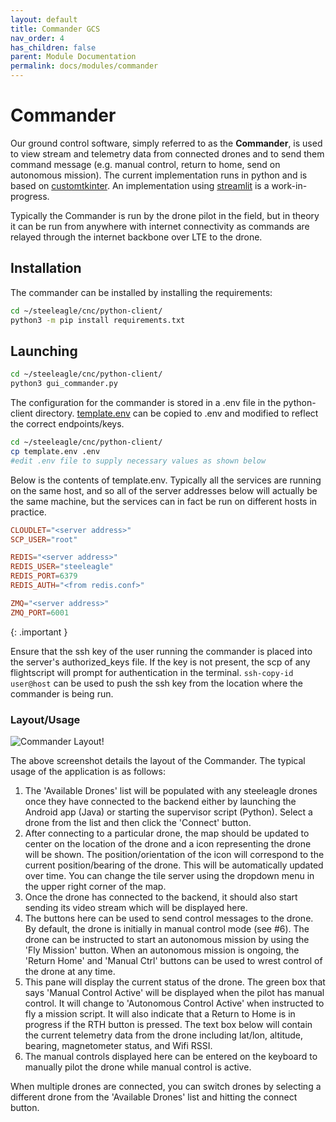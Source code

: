 ```yaml
---
layout: default
title: Commander GCS
nav_order: 4
has_children: false
parent: Module Documentation
permalink: docs/modules/commander
---
```


# Commander
Our ground control software, simply referred to as the **Commander**, is used to view stream and telemetry data from connected drones and to send them command message (e.g. manual control, return to home, send on autonomous mission).
The current implementation runs in python and is based on [customtkinter](https://github.com/TomSchimansky/CustomTkinter).
An implementation using [streamlit](https://streamlit.io/) is a work-in-progress.

Typically the Commander is run by the drone pilot in the field, but in theory it can be run from anywhere with internet connectivity as commands are relayed through the internet backbone over LTE to the drone.

## Installation

The commander can be installed by installing the requirements:

```sh
cd ~/steeleagle/cnc/python-client/
python3 -m pip install requirements.txt
```

## Launching

```sh
cd ~/steeleagle/cnc/python-client/
python3 gui_commander.py
```

The configuration for the commander is stored in a .env file in the python-client directory. [template.env](https://github.com/cmusatyalab/steeleagle/blob/main/cnc/python_client/template.env) can be copied to .env and modified to reflect the correct endpoints/keys.

```sh
cd ~/steeleagle/cnc/python-client/
cp template.env .env
#edit .env file to supply necessary values as shown below
```

Below is the contents of template.env. Typically all the services are running on the same host, and so all of the server addresses below will actually be the same machine, but the services can in fact be run on different hosts in practice.

```conf
CLOUDLET="<server address>"
SCP_USER="root"

REDIS="<server address>"
REDIS_USER="steeleagle"
REDIS_PORT=6379
REDIS_AUTH="<from redis.conf>"

ZMQ="<server address>"
ZMQ_PORT=6001
```

{: .important }

Ensure that the ssh key of the user running the commander is placed into the server's authorized_keys file. If the key is not present, the scp of any flightscript will prompt for authentication in the terminal. `ssh-copy-id user@host` can be used to push the ssh key from the location where the commander is being run.

### Layout/Usage

![Commander Layout!](images/commander_layout.png)

The above screenshot details the layout of the Commander. The typical usage of the application is as follows:

1. The 'Available Drones' list will be populated with any steeleagle drones once they have connected to the backend either by launching the Android app (Java) or starting the supervisor script (Python). Select a drone from the list and then click the 'Connect' button.
2. After connecting to a particular drone, the map should be updated to center on the location of the drone and a icon representing the drone will be shown. The position/orientation of the icon will correspond to the current position/bearing of the drone. This will be automatically updated over time. You can change the tile server using the dropdown menu in the upper right corner of the map.
3. Once the drone has connected to the backend, it should also start sending its video stream which will be displayed here.
4. The buttons here can be used to send control messages to the drone. By default, the drone is initially in manual control mode (see #6). The drone can be instructed to start an autonomous mission by using the 'Fly Mission' button. When an autonomous mission is ongoing, the 'Return Home' and 'Manual Ctrl' buttons can be used to wrest control of the drone at any time.
5. This pane will display the current status of the drone. The green box that says 'Manual Control Active' will be displayed when the pilot has manual control. It will change to 'Autonomous Control Active' when instructed to fly a mission script. It will also indicate that a Return to Home is in progress if the RTH button is pressed.  The text box below will contain the current telemetry data from the drone including lat/lon, altitude, bearing, magnetometer status, and Wifi RSSI.
6. The manual controls displayed here can be entered on the keyboard to manually pilot the drone while manual control is active.

When multiple drones are connected, you can switch drones by selecting a different drone from the 'Available Drones' list and hitting the connect button.
